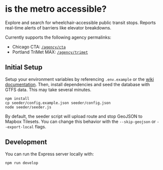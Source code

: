 # is the metro accessible?

Explore and search for wheelchair-accessible public transit stops. Reports real-time alerts of barriers like elevator breakdowns.

Currently supports the following agency permalinks:

- Chicago CTA: [`/agency/cta`](https://isthemetroaccessible.com/agency/cta)
- Portland TriMet MAX: [`/agency/trimet`](https://isthemetroaccessible.com/agency/trimet)

## Initial Setup
Setup your environment variables by referencing `.env.example` or the [wiki documentation](https://github.com/ivyrze/transit-a11y/wiki/Setting-up-environment-variables). Then, install dependencies and seed the database with GTFS data. This may take several minutes.

```
npm install
cp seeder/config.example.json seeder/config.json
node seeder/seeder.js
```

By default, the seeder script will upload route and stop GeoJSON to Mapbox Tilesets. You can change this behavior with the `--skip-geojson` or `--export-local` flags.

## Development

You can run the Express server locally with:

```
npm run develop
```
